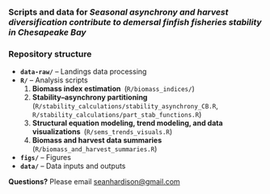 ### Scripts and data for *Seasonal asynchrony and harvest diversification contribute to demersal finfish fisheries stability in Chesapeake Bay*

### Repository structure

- **`data-raw/`** – Landings data processing  
- **`R/`** – Analysis scripts  
  1. **Biomass index estimation** (`R/biomass_indices/`)  
  1. **Stability–asynchrony partitioning** (`R/stability_calculations/stability_asynchrony_CB.R`, `R/stability_calculations/part_stab_functions.R`)  
  1. **Structural equation modeling, trend modeling, and data visualizations** (`R/sems_trends_visuals.R`)  
  1. **Biomass and harvest data summaries** (`R/biomass_and_harvest_summaries.R`)     
- **`figs/`** – Figures  
- **`data/`** – Data inputs and outputs  


**Questions?**  Please email [ seanhardison@gmail.com ](mailto:seanhardison@gmail.com)
